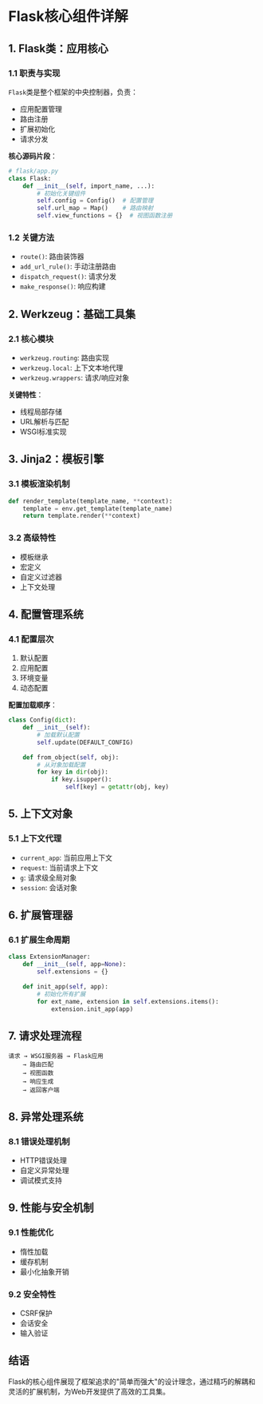 # Flask核心组件详解

## 1. Flask类：应用核心

### 1.1 职责与实现

`Flask`类是整个框架的中央控制器，负责：
- 应用配置管理
- 路由注册
- 扩展初始化
- 请求分发

**核心源码片段**：
```python
# flask/app.py
class Flask:
    def __init__(self, import_name, ...):
        # 初始化关键组件
        self.config = Config()  # 配置管理
        self.url_map = Map()    # 路由映射
        self.view_functions = {}  # 视图函数注册
```

### 1.2 关键方法

- `route()`: 路由装饰器
- `add_url_rule()`: 手动注册路由
- `dispatch_request()`: 请求分发
- `make_response()`: 响应构建

## 2. Werkzeug：基础工具集

### 2.1 核心模块

- `werkzeug.routing`: 路由实现
- `werkzeug.local`: 上下文本地代理
- `werkzeug.wrappers`: 请求/响应对象

**关键特性**：
- 线程局部存储
- URL解析与匹配
- WSGI标准实现

## 3. Jinja2：模板引擎

### 3.1 模板渲染机制

```python
def render_template(template_name, **context):
    template = env.get_template(template_name)
    return template.render(**context)
```

### 3.2 高级特性
- 模板继承
- 宏定义
- 自定义过滤器
- 上下文处理

## 4. 配置管理系统

### 4.1 配置层次
1. 默认配置
2. 应用配置
3. 环境变量
4. 动态配置

**配置加载顺序**：
```python
class Config(dict):
    def __init__(self):
        # 加载默认配置
        self.update(DEFAULT_CONFIG)
        
    def from_object(self, obj):
        # 从对象加载配置
        for key in dir(obj):
            if key.isupper():
                self[key] = getattr(obj, key)
```

## 5. 上下文对象

### 5.1 上下文代理

- `current_app`: 当前应用上下文
- `request`: 当前请求上下文
- `g`: 请求级全局对象
- `session`: 会话对象

## 6. 扩展管理器

### 6.1 扩展生命周期

```python
class ExtensionManager:
    def __init__(self, app=None):
        self.extensions = {}
        
    def init_app(self, app):
        # 初始化所有扩展
        for ext_name, extension in self.extensions.items():
            extension.init_app(app)
```

## 7. 请求处理流程

```
请求 → WSGI服务器 → Flask应用 
    → 路由匹配 
    → 视图函数 
    → 响应生成 
    → 返回客户端
```

## 8. 异常处理系统

### 8.1 错误处理机制
- HTTP错误处理
- 自定义异常处理
- 调试模式支持

## 9. 性能与安全机制

### 9.1 性能优化
- 惰性加载
- 缓存机制
- 最小化抽象开销

### 9.2 安全特性
- CSRF保护
- 会话安全
- 输入验证

## 结语

Flask的核心组件展现了框架追求的"简单而强大"的设计理念，通过精巧的解耦和灵活的扩展机制，为Web开发提供了高效的工具集。